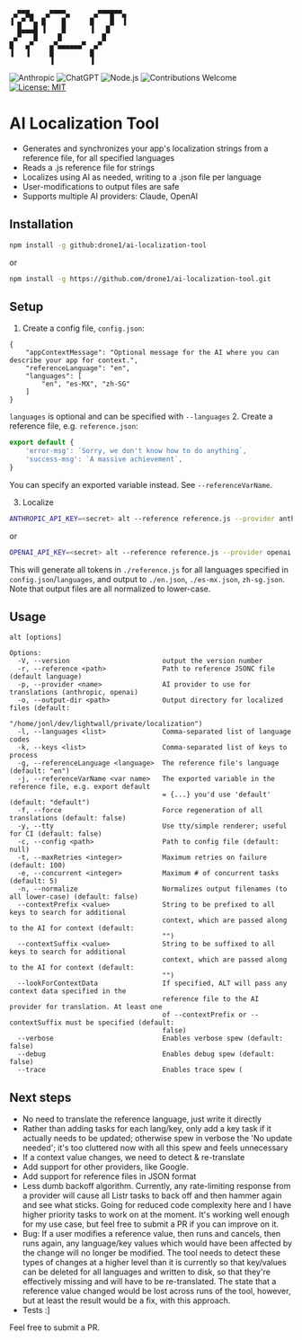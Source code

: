 ```
 ▄▀▀█▄   ▄▀▀▀▀▄      ▄▀▀▀█▀▀▄ 
▐ ▄▀ ▀▄ █    █      █    █  ▐ 
  █▄▄▄█ ▐    █      ▐   █     
 ▄▀   █     █          █      
█   ▄▀    ▄▀▄▄▄▄▄▄▀  ▄▀       
▐   ▐     █         █         
          ▐         ▐        
```
![Anthropic](https://img.shields.io/badge/Anthropic-black?logo=anthropic&logoColor=white)
![ChatGPT](https://img.shields.io/badge/ChatGPT-74aa9c?logo=openai&logoColor=white)
![Node.js](https://img.shields.io/badge/Node.js-339933?logo=nodedotjs&logoColor=white)
![Contributions Welcome](https://img.shields.io/badge/contributions-welcome-brightgreen)
[![License: MIT](https://img.shields.io/badge/License-MIT-yellow.svg)](https://opensource.org/licenses/MIT)

# AI Localization Tool
* Generates and synchronizes your app's localization strings from a reference file, for all specified languages
* Reads a .js reference file for strings
* Localizes using AI as needed, writing to a .json file per language
* User-modifications to output files are safe
* Supports multiple AI providers: Claude, OpenAI

## Installation
```bash
npm install -g github:drone1/ai-localization-tool
```
or
```bash
npm install -g https://github.com/drone1/ai-localization-tool.git
```
## Setup
1. Create a config file, ``config.json``:
```
{
	"appContextMessage": "Optional message for the AI where you can describe your app for context.",
	"referenceLanguage": "en",
	"languages": [
		"en", "es-MX", "zh-SG"
	]
}
```
``languages`` is optional and can be specified with ``--languages``
2. Create a reference file, e.g. ``reference.json``:
```javascript
export default {
	'error-msg': `Sorry, we don't know how to do anything`,
	'success-msg': `A massive achievement`,
}
```
You can specify an exported variable instead. See `--referenceVarName`.

3. Localize
```bash
ANTHROPIC_API_KEY=<secret> alt --reference reference.js --provider anthropic
```
or
```bash
OPENAI_API_KEY=<secret> alt --reference reference.js --provider openai
```
This will generate all tokens in `./reference.js` for all languages specified in `config.json`/``languages``, and output to `./en.json`, `./es-mx.json`, `zh-sg.json`.
Note that output files are all normalized to lower-case.

## Usage
```
alt [options]

Options:
  -V, --version                       output the version number
  -r, --reference <path>              Path to reference JSONC file (default language)
  -p, --provider <name>               AI provider to use for translations (anthropic, openai)
  -o, --output-dir <path>             Output directory for localized files (default:
                                      "/home/jonl/dev/lightwall/private/localization")
  -l, --languages <list>              Comma-separated list of language codes
  -k, --keys <list>                   Comma-separated list of keys to process
  -g, --referenceLanguage <language>  The reference file's language (default: "en")
  -j, --referenceVarName <var name>   The exported variable in the reference file, e.g. export default
                                      = {...} you'd use 'default' (default: "default")
  -f, --force                         Force regeneration of all translations (default: false)
  -y, --tty                           Use tty/simple renderer; useful for CI (default: false)
  -c, --config <path>                 Path to config file (default: null)
  -t, --maxRetries <integer>          Maximum retries on failure (default: 100)
  -e, --concurrent <integer>          Maximum # of concurrent tasks (default: 5)
  -n, --normalize                     Normalizes output filenames (to all lower-case) (default: false)
  --contextPrefix <value>             String to be prefixed to all keys to search for additional
                                      context, which are passed along to the AI for context (default:
                                      "")
  --contextSuffix <value>             String to be suffixed to all keys to search for additional
                                      context, which are passed along to the AI for context (default:
                                      "")
  --lookForContextData                If specified, ALT will pass any context data specified in the
                                      reference file to the AI provider for translation. At least one
                                      of --contextPrefix or --contextSuffix must be specified (default:
                                      false)
  --verbose                           Enables verbose spew (default: false)
  --debug                             Enables debug spew (default: false)
  --trace                             Enables trace spew (
```

## Next steps
- No need to translate the reference language, just write it directly
- Rather than adding tasks for each lang/key, only add a key task if it actually needs to be updated; otherwise spew in verbose the 'No update needed'; it's too cluttered now with all this spew and feels unnecessary
- If a context value changes, we need to detect & re-translate
- Add support for other providers, like Google.
- Add support for reference files in JSON format
- Less dumb backoff algorithm. Currently, any rate-limiting response from a provider will cause all Listr tasks to back off and then hammer again and see what sticks. Going for reduced code complexity here and I have higher priority tasks to work on at the moment. It's working well enough for my use case, but feel free to submit a PR if you can improve on it.
- Bug: If a user modifies a reference value, then runs and cancels, then runs again, any language/key values which would have been affected by the change will no longer be modified. The tool needs to detect these types of changes at a higher level than it is currently so that key/values can be deleted for all languages and written to disk, so that they're effectively missing and will have to be re-translated. The state that a reference value changed would be lost across runs of the tool, however, but at least the result would be a fix, with this approach.
- Tests :]

Feel free to submit a PR.
